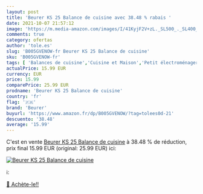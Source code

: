 ```yaml
---
layout: post
title: 'Beurer KS 25 Balance de cuisine avec 38.48 % rabais '
date: 2021-10-07 21:57:12
image: 'https://m.media-amazon.com/images/I/41KyjF2V+zL._SL500_._SL400_.jpg'
comments: true
category: ofertas
author: 'tole.es'
slug: 'B005GVENOW-fr Beurer KS 25 Balance de cuisine'
sku: 'B005GVENOW-fr'
tags: [ 'Balances de cuisine','Cuisine et Maison','Petit électroménager','beurer', ]
actualPrice: 15.99 EUR
currency: EUR
price: 15.99
comparePrice: 25.99 EUR
prodname: 'Beurer KS 25 Balance de cuisine'
country: 'fr'
flag: '🇫🇷'
brand: 'Beurer'
buyurl: 'https://www.amazon.fr/dp/B005GVENOW/?tag=tolees0d-21'
descuento: '38.48'
average: '15.99'
---
```


C'est en vente [Beurer KS 25 Balance de cuisine](https://www.amazon.fr/dp/B005GVENOW/?tag=tolees0d-21)  à  38.48 % de réduction, prix final  15.99 EUR (original: 25.99 EUR) ici:

[![Beurer KS 25 Balance de cuisine](https://m.media-amazon.com/images/I/41KyjF2V+zL._SL500_._SL400_.jpg)](https://www.amazon.fr/dp/B005GVENOW/?tag=tolees0d-21)

ℹ️:


[🛒 Achète-le!!](https://www.amazon.fr/dp/B005GVENOW/?tag=tolees0d-21)
